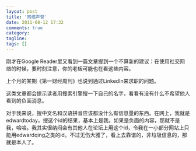 ```yaml
---
layout: post
title: '网络声誉'
date: 2011-08-12 17:32
comments: true
category:
tagline:
tags: []
---
```


刚才在Google Reader里又看到一篇文章提到一个不算新的建议：在使用社交网络的时候，要时刻注意，你的老板可能也在看这些内容。

上个月的某期《第一财经周刊》也说到通过LinkedIn来求职的问题。

这类文章都会提示读者用搜索引擎搜一下自己的名字，看看有没有什么不希望他人看到的负面消息。

对于我来说，搜中文名和汉语拼音应该都没什么有信息量的东西。在网上，我就是edwardtoday，搜这个id的结果，基本上是我。如果是负面的内容，那就不是我，哈哈。我其实很纳闷会有其他人在论坛上用这个id，令我在一小部分网站上只能用edwardqing之类的id。不过无伤大雅了，看上去靠谱的，非垃圾信息的，那就是本人了。
